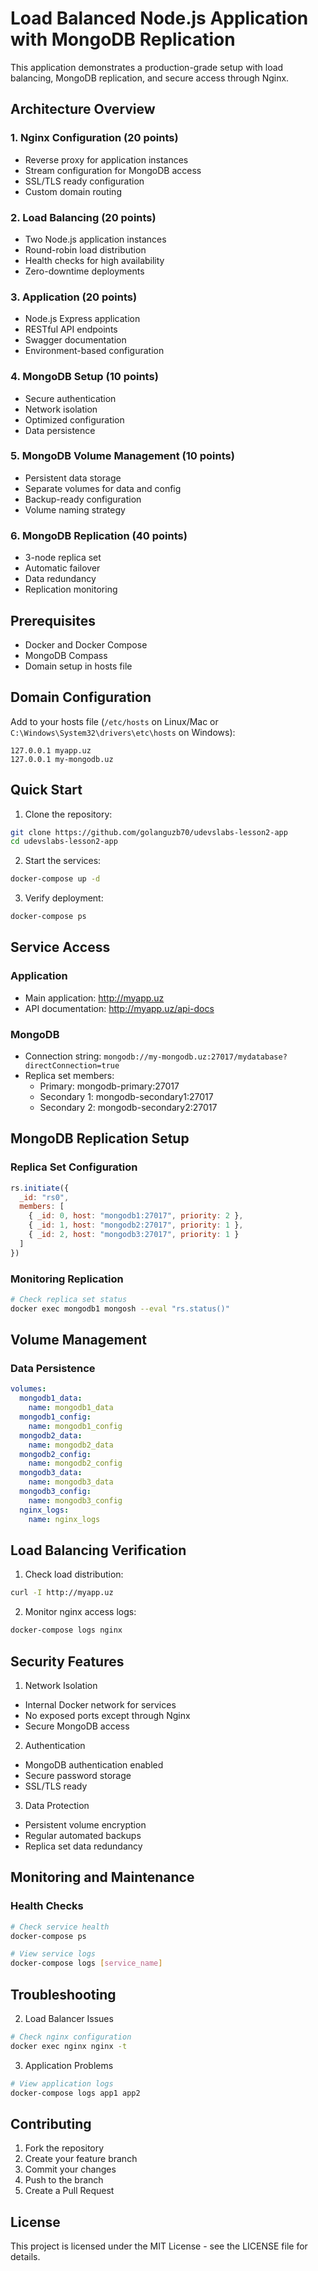 # Load Balanced Node.js Application with MongoDB Replication

This application demonstrates a production-grade setup with load balancing, MongoDB replication, and secure access through Nginx.

## Architecture Overview

### 1. Nginx Configuration (20 points)
- Reverse proxy for application instances
- Stream configuration for MongoDB access
- SSL/TLS ready configuration
- Custom domain routing

### 2. Load Balancing (20 points)
- Two Node.js application instances
- Round-robin load distribution
- Health checks for high availability
- Zero-downtime deployments

### 3. Application (20 points)
- Node.js Express application
- RESTful API endpoints
- Swagger documentation
- Environment-based configuration

### 4. MongoDB Setup (10 points)
- Secure authentication
- Network isolation
- Optimized configuration
- Data persistence

### 5. MongoDB Volume Management (10 points)
- Persistent data storage
- Separate volumes for data and config
- Backup-ready configuration
- Volume naming strategy

### 6. MongoDB Replication (40 points)
- 3-node replica set
- Automatic failover
- Data redundancy
- Replication monitoring

## Prerequisites

- Docker and Docker Compose
- MongoDB Compass
- Domain setup in hosts file

## Domain Configuration

Add to your hosts file (`/etc/hosts` on Linux/Mac or `C:\Windows\System32\drivers\etc\hosts` on Windows):
```
127.0.0.1 myapp.uz
127.0.0.1 my-mongodb.uz
```

## Quick Start

1. Clone the repository:
```bash
git clone https://github.com/golanguzb70/udevslabs-lesson2-app
cd udevslabs-lesson2-app
```

2. Start the services:
```bash
docker-compose up -d
```

3. Verify deployment:
```bash
docker-compose ps
```

## Service Access

### Application
- Main application: http://myapp.uz
- API documentation: http://myapp.uz/api-docs

### MongoDB
- Connection string: `mongodb://my-mongodb.uz:27017/mydatabase?directConnection=true`
- Replica set members:
  - Primary: mongodb-primary:27017
  - Secondary 1: mongodb-secondary1:27017
  - Secondary 2: mongodb-secondary2:27017

## MongoDB Replication Setup

### Replica Set Configuration
```javascript
rs.initiate({
  _id: "rs0",
  members: [
    { _id: 0, host: "mongodb1:27017", priority: 2 },
    { _id: 1, host: "mongodb2:27017", priority: 1 },
    { _id: 2, host: "mongodb3:27017", priority: 1 }
  ]
})
```

### Monitoring Replication
```bash
# Check replica set status
docker exec mongodb1 mongosh --eval "rs.status()"


```

## Volume Management

### Data Persistence
```yaml
volumes:
  mongodb1_data:
    name: mongodb1_data
  mongodb1_config:
    name: mongodb1_config
  mongodb2_data:
    name: mongodb2_data
  mongodb2_config:
    name: mongodb2_config
  mongodb3_data:
    name: mongodb3_data
  mongodb3_config:
    name: mongodb3_config
  nginx_logs:
    name: nginx_logs
```


## Load Balancing Verification

1. Check load distribution:
```bash
curl -I http://myapp.uz
```

2. Monitor nginx access logs:
```bash
docker-compose logs nginx
```

## Security Features

1. Network Isolation
- Internal Docker network for services
- No exposed ports except through Nginx
- Secure MongoDB access

2. Authentication
- MongoDB authentication enabled
- Secure password storage
- SSL/TLS ready

3. Data Protection
- Persistent volume encryption
- Regular automated backups
- Replica set data redundancy

## Monitoring and Maintenance

### Health Checks
```bash
# Check service health
docker-compose ps

# View service logs
docker-compose logs [service_name]
```




## Troubleshooting

2. Load Balancer Issues
```bash
# Check nginx configuration
docker exec nginx nginx -t
```

3. Application Problems
```bash
# View application logs
docker-compose logs app1 app2
```

## Contributing

1. Fork the repository
2. Create your feature branch
3. Commit your changes
4. Push to the branch
5. Create a Pull Request

## License

This project is licensed under the MIT License - see the LICENSE file for details.












